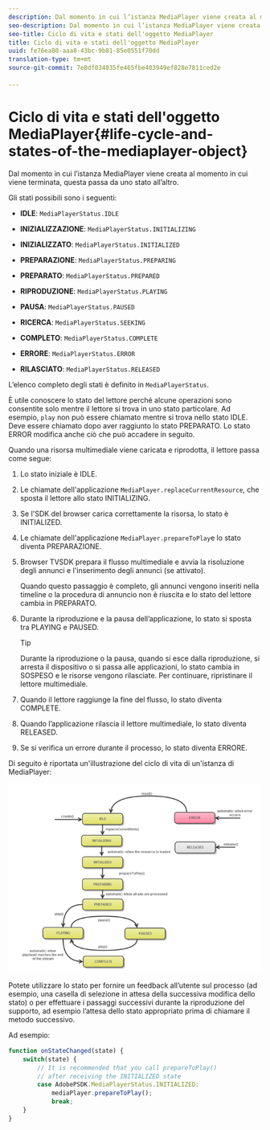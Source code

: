 ```yaml
---
description: Dal momento in cui l’istanza MediaPlayer viene creata al momento in cui viene terminata, questa passa da uno stato all’altro.
seo-description: Dal momento in cui l’istanza MediaPlayer viene creata al momento in cui viene terminata, questa passa da uno stato all’altro.
seo-title: Ciclo di vita e stati dell'oggetto MediaPlayer
title: Ciclo di vita e stati dell'oggetto MediaPlayer
uuid: fe76ea80-aaa8-43bc-9b81-85e0551f70dd
translation-type: tm+mt
source-git-commit: 7e8df034035fe465fbe403949ef828e7811ced2e

---
```



# Ciclo di vita e stati dell&#39;oggetto MediaPlayer{#life-cycle-and-states-of-the-mediaplayer-object}

Dal momento in cui l’istanza MediaPlayer viene creata al momento in cui viene terminata, questa passa da uno stato all’altro.

Gli stati possibili sono i seguenti:

* **IDLE**: `MediaPlayerStatus.IDLE`

* **INIZIALIZZAZIONE**: `MediaPlayerStatus.INITIALIZING`

* **INIZIALIZZATO**: `MediaPlayerStatus.INITIALIZED`

* **PREPARAZIONE**: `MediaPlayerStatus.PREPARING`

* **PREPARATO**: `MediaPlayerStatus.PREPARED`

* **RIPRODUZIONE**: `MediaPlayerStatus.PLAYING`

* **PAUSA**: `MediaPlayerStatus.PAUSED`

* **RICERCA**: `MediaPlayerStatus.SEEKING`

* **COMPLETO**: `MediaPlayerStatus.COMPLETE`

* **ERRORE**: `MediaPlayerStatus.ERROR`

* **RILASCIATO**: `MediaPlayerStatus.RELEASED`

L’elenco completo degli stati è definito in `MediaPlayerStatus`.

È utile conoscere lo stato del lettore perché alcune operazioni sono consentite solo mentre il lettore si trova in uno stato particolare. Ad esempio, `play` non può essere chiamato mentre si trova nello stato IDLE. Deve essere chiamato dopo aver raggiunto lo stato PREPARATO. Lo stato ERROR modifica anche ciò che può accadere in seguito.

Quando una risorsa multimediale viene caricata e riprodotta, il lettore passa come segue:

1. Lo stato iniziale è IDLE.
1. Le chiamate dell&#39;applicazione `MediaPlayer.replaceCurrentResource`, che sposta il lettore allo stato INITIALIZING.
1. Se l&#39;SDK del browser carica correttamente la risorsa, lo stato è INITIALIZED.
1. Le chiamate dell&#39;applicazione `MediaPlayer.prepareToPlay`e lo stato diventa PREPARAZIONE.
1. Browser TVSDK prepara il flusso multimediale e avvia la risoluzione degli annunci e l&#39;inserimento degli annunci (se attivato).

   Quando questo passaggio è completo, gli annunci vengono inseriti nella timeline o la procedura di annuncio non è riuscita e lo stato del lettore cambia in PREPARATO.
1. Durante la riproduzione e la pausa dell’applicazione, lo stato si sposta tra PLAYING e PAUSED.

   >[!TIP]
   >
   >Durante la riproduzione o la pausa, quando si esce dalla riproduzione, si arresta il dispositivo o si passa alle applicazioni, lo stato cambia in SOSPESO e le risorse vengono rilasciate. Per continuare, ripristinare il lettore multimediale.

1. Quando il lettore raggiunge la fine del flusso, lo stato diventa COMPLETE.
1. Quando l’applicazione rilascia il lettore multimediale, lo stato diventa RELEASED.
1. Se si verifica un errore durante il processo, lo stato diventa ERRORE.

Di seguito è riportata un&#39;illustrazione del ciclo di vita di un&#39;istanza di MediaPlayer:

<!--<a id="fig_DD3DAE7507C549C8A4720A26DFCFFCCB"></a>-->

![](assets/player-state-transitions-diagram-android_1.2_web.png)

Potete utilizzare lo stato per fornire un feedback all’utente sul processo (ad esempio, una casella di selezione in attesa della successiva modifica dello stato) o per effettuare i passaggi successivi durante la riproduzione del supporto, ad esempio l’attesa dello stato appropriato prima di chiamare il metodo successivo.

Ad esempio:

```js
function onStateChanged(state) { 
    switch(state) { 
        // It is recommended that you call prepareToPlay()  
        // after receiving the INITIALIZED state             
        case AdobePSDK.MediaPlayerStatus.INITIALIZED: 
            mediaPlayer.prepareToPlay(); 
            break; 
    } 
} 
```

